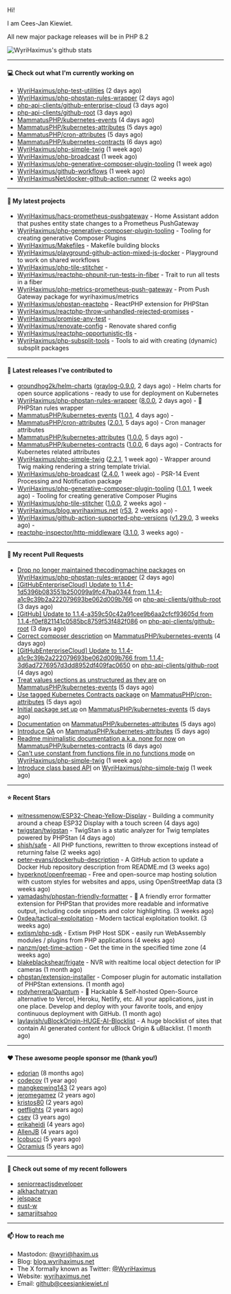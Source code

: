 Hi!

I am Cees-Jan Kiewiet.

All new major package releases will be in PHP 8.2

![WyriHaximus's github stats](https://github-readme-stats.vercel.app/api?username=WyriHaximus&show_icons=true)

---

#### 💻 Check out what I'm currently working on

- [WyriHaximus/php-test-utilities](https://github.com/WyriHaximus/php-test-utilities) (2 days ago)
- [WyriHaximus/php-phpstan-rules-wrapper](https://github.com/WyriHaximus/php-phpstan-rules-wrapper) (2 days ago)
- [php-api-clients/github-enterprise-cloud](https://github.com/php-api-clients/github-enterprise-cloud) (3 days ago)
- [php-api-clients/github-root](https://github.com/php-api-clients/github-root) (3 days ago)
- [MammatusPHP/kubernetes-events](https://github.com/MammatusPHP/kubernetes-events) (4 days ago)
- [MammatusPHP/kubernetes-attributes](https://github.com/MammatusPHP/kubernetes-attributes) (5 days ago)
- [MammatusPHP/cron-attributes](https://github.com/MammatusPHP/cron-attributes) (5 days ago)
- [MammatusPHP/kubernetes-contracts](https://github.com/MammatusPHP/kubernetes-contracts) (6 days ago)
- [WyriHaximus/php-simple-twig](https://github.com/WyriHaximus/php-simple-twig) (1 week ago)
- [WyriHaximus/php-broadcast](https://github.com/WyriHaximus/php-broadcast) (1 week ago)
- [WyriHaximus/php-generative-composer-plugin-tooling](https://github.com/WyriHaximus/php-generative-composer-plugin-tooling) (1 week ago)
- [WyriHaximus/github-workflows](https://github.com/WyriHaximus/github-workflows) (1 week ago)
- [WyriHaximusNet/docker-github-action-runner](https://github.com/WyriHaximusNet/docker-github-action-runner) (2 weeks ago)

---

#### 🌱 My latest projects

- [WyriHaximus/hacs-prometheus-pushgateway](https://github.com/WyriHaximus/hacs-prometheus-pushgateway) - Home Assistant addon that pushes entity state changes to a Prometheus PushGateway
- [WyriHaximus/php-generative-composer-plugin-tooling](https://github.com/WyriHaximus/php-generative-composer-plugin-tooling) - Tooling for creating generative Composer Plugins
- [WyriHaximus/Makefiles](https://github.com/WyriHaximus/Makefiles) - Makefile building blocks
- [WyriHaximus/playground-github-action-mixed-js-docker](https://github.com/WyriHaximus/playground-github-action-mixed-js-docker) - Playground to work on shared workflows
- [WyriHaximus/php-tile-stitcher](https://github.com/WyriHaximus/php-tile-stitcher) - 
- [WyriHaximus/reactphp-phpunit-run-tests-in-fiber](https://github.com/WyriHaximus/reactphp-phpunit-run-tests-in-fiber) - Trait to run all tests in a fiber
- [WyriHaximus/php-metrics-prometheus-push-gateway](https://github.com/WyriHaximus/php-metrics-prometheus-push-gateway) - Prom Push Gateway package for wyrihaximus/metrics
- [WyriHaximus/phpstan-reactphp](https://github.com/WyriHaximus/phpstan-reactphp) - ReactPHP extension for PHPStan
- [WyriHaximus/reactphp-throw-unhandled-rejected-promises](https://github.com/WyriHaximus/reactphp-throw-unhandled-rejected-promises) - 
- [WyriHaximus/promise-any-test](https://github.com/WyriHaximus/promise-any-test) - 
- [WyriHaximus/renovate-config](https://github.com/WyriHaximus/renovate-config) - Renovate shared config
- [WyriHaximus/reactphp-opportunistic-tls](https://github.com/WyriHaximus/reactphp-opportunistic-tls) - 
- [WyriHaximus/php-subsplit-tools](https://github.com/WyriHaximus/php-subsplit-tools) - Tools to aid with creating (dynamic) subsplit packages

---

#### 🔭 Latest releases I've contributed to

- [groundhog2k/helm-charts](https://github.com/groundhog2k/helm-charts) ([graylog-0.9.0](https://github.com/groundhog2k/helm-charts/releases/tag/graylog-0.9.0), 2 days ago) - Helm charts for open source applications - ready to use for deployment on Kubernetes
- [WyriHaximus/php-phpstan-rules-wrapper](https://github.com/WyriHaximus/php-phpstan-rules-wrapper) ([8.0.0](https://github.com/WyriHaximus/php-phpstan-rules-wrapper/releases/tag/8.0.0), 2 days ago) - 🌯 PHPStan rules wrapper
- [MammatusPHP/kubernetes-events](https://github.com/MammatusPHP/kubernetes-events) ([1.0.1](https://github.com/MammatusPHP/kubernetes-events/releases/tag/1.0.1), 4 days ago) - 
- [MammatusPHP/cron-attributes](https://github.com/MammatusPHP/cron-attributes) ([2.0.1](https://github.com/MammatusPHP/cron-attributes/releases/tag/2.0.1), 5 days ago) - Cron manager attributes
- [MammatusPHP/kubernetes-attributes](https://github.com/MammatusPHP/kubernetes-attributes) ([1.0.0](https://github.com/MammatusPHP/kubernetes-attributes/releases/tag/1.0.0), 5 days ago) - 
- [MammatusPHP/kubernetes-contracts](https://github.com/MammatusPHP/kubernetes-contracts) ([1.0.0](https://github.com/MammatusPHP/kubernetes-contracts/releases/tag/1.0.0), 6 days ago) - Contracts for Kubernetes related attributes
- [WyriHaximus/php-simple-twig](https://github.com/WyriHaximus/php-simple-twig) ([2.2.1](https://github.com/WyriHaximus/php-simple-twig/releases/tag/2.2.1), 1 week ago) - Wrapper around Twig making rendering a string template trivial.
- [WyriHaximus/php-broadcast](https://github.com/WyriHaximus/php-broadcast) ([2.4.0](https://github.com/WyriHaximus/php-broadcast/releases/tag/2.4.0), 1 week ago) - PSR-14 Event Processing and Notification package
- [WyriHaximus/php-generative-composer-plugin-tooling](https://github.com/WyriHaximus/php-generative-composer-plugin-tooling) ([1.0.1](https://github.com/WyriHaximus/php-generative-composer-plugin-tooling/releases/tag/1.0.1), 1 week ago) - Tooling for creating generative Composer Plugins
- [WyriHaximus/php-tile-stitcher](https://github.com/WyriHaximus/php-tile-stitcher) ([1.0.0](https://github.com/WyriHaximus/php-tile-stitcher/releases/tag/1.0.0), 2 weeks ago) - 
- [WyriHaximus/blog.wyrihaximus.net](https://github.com/WyriHaximus/blog.wyrihaximus.net) ([r53](https://github.com/WyriHaximus/blog.wyrihaximus.net/releases/tag/r53), 2 weeks ago) - 
- [WyriHaximus/github-action-supported-php-versions](https://github.com/WyriHaximus/github-action-supported-php-versions) ([v1.29.0](https://github.com/WyriHaximus/github-action-supported-php-versions/releases/tag/v1.29.0), 3 weeks ago) - 
- [reactphp-inspector/http-middleware](https://github.com/reactphp-inspector/http-middleware) ([3.1.0](https://github.com/reactphp-inspector/http-middleware/releases/tag/3.1.0), 3 weeks ago) - 

---

#### 🔨 My recent Pull Requests

- [Drop no longer maintained thecodingmachine packages](https://github.com/WyriHaximus/php-phpstan-rules-wrapper/pull/134) on [WyriHaximus/php-phpstan-rules-wrapper](https://github.com/WyriHaximus/php-phpstan-rules-wrapper) (2 days ago)
- [[GitHubEnterpriseCloud] Update to 1.1.4-1d5396b083551b250099a9fc47ba0344 from 1.1.4-a1c9c39b2a222079693be062d009b766](https://github.com/php-api-clients/github-root/pull/1317) on [php-api-clients/github-root](https://github.com/php-api-clients/github-root) (3 days ago)
- [[GitHub] Update to 1.1.4-a359c50c42a91cee9b6aa2cfcf93605d from 1.1.4-f0ef821141c0585bc8759f53f482f086](https://github.com/php-api-clients/github-root/pull/1316) on [php-api-clients/github-root](https://github.com/php-api-clients/github-root) (3 days ago)
- [Correct composer description](https://github.com/MammatusPHP/kubernetes-events/pull/4) on [MammatusPHP/kubernetes-events](https://github.com/MammatusPHP/kubernetes-events) (4 days ago)
- [[GitHubEnterpriseCloud] Update to 1.1.4-a1c9c39b2a222079693be062d009b766 from 1.1.4-3d6ad7276957d3dd8952df409fac0650](https://github.com/php-api-clients/github-root/pull/1315) on [php-api-clients/github-root](https://github.com/php-api-clients/github-root) (4 days ago)
- [Treat values sections as unstructured as they are](https://github.com/MammatusPHP/kubernetes-events/pull/3) on [MammatusPHP/kubernetes-events](https://github.com/MammatusPHP/kubernetes-events) (5 days ago)
- [Use tagged Kubernetes Contracts package](https://github.com/MammatusPHP/cron-attributes/pull/5) on [MammatusPHP/cron-attributes](https://github.com/MammatusPHP/cron-attributes) (5 days ago)
- [Initial package set up](https://github.com/MammatusPHP/kubernetes-events/pull/1) on [MammatusPHP/kubernetes-events](https://github.com/MammatusPHP/kubernetes-events) (5 days ago)
- [Documentation](https://github.com/MammatusPHP/kubernetes-attributes/pull/4) on [MammatusPHP/kubernetes-attributes](https://github.com/MammatusPHP/kubernetes-attributes) (5 days ago)
- [Introduce QA](https://github.com/MammatusPHP/kubernetes-attributes/pull/2) on [MammatusPHP/kubernetes-attributes](https://github.com/MammatusPHP/kubernetes-attributes) (5 days ago)
- [Readme minimalistic documentation a.k.a. none for now](https://github.com/MammatusPHP/kubernetes-contracts/pull/2) on [MammatusPHP/kubernetes-contracts](https://github.com/MammatusPHP/kubernetes-contracts) (6 days ago)
- [Can&#39;t use constant from functions file in no functions mode](https://github.com/WyriHaximus/php-simple-twig/pull/73) on [WyriHaximus/php-simple-twig](https://github.com/WyriHaximus/php-simple-twig) (1 week ago)
- [Introduce class based API](https://github.com/WyriHaximus/php-simple-twig/pull/72) on [WyriHaximus/php-simple-twig](https://github.com/WyriHaximus/php-simple-twig) (1 week ago)

---

#### ⭐ Recent Stars

- [witnessmenow/ESP32-Cheap-Yellow-Display](https://github.com/witnessmenow/ESP32-Cheap-Yellow-Display) - Building a community around a cheap ESP32 Display with a touch screen (4 days ago)
- [twigstan/twigstan](https://github.com/twigstan/twigstan) - TwigStan is a static analyzer for Twig templates powered by PHPStan (4 days ago)
- [shish/safe](https://github.com/shish/safe) - All PHP functions, rewritten to throw exceptions instead of returning false (2 weeks ago)
- [peter-evans/dockerhub-description](https://github.com/peter-evans/dockerhub-description) - A GitHub action to update a Docker Hub repository description from README.md (3 weeks ago)
- [hyperknot/openfreemap](https://github.com/hyperknot/openfreemap) - Free and open-source map hosting solution with custom styles for websites and apps, using OpenStreetMap data (3 weeks ago)
- [yamadashy/phpstan-friendly-formatter](https://github.com/yamadashy/phpstan-friendly-formatter) - 🤝 A friendly error formatter extension for PHPStan that provides more readable and informative output, including code snippets and color highlighting. (3 weeks ago)
- [0xdea/tactical-exploitation](https://github.com/0xdea/tactical-exploitation) - Modern tactical exploitation toolkit. (3 weeks ago)
- [extism/php-sdk](https://github.com/extism/php-sdk) - Extism PHP Host SDK - easily run WebAssembly modules / plugins from PHP applications (4 weeks ago)
- [nanzm/get-time-action](https://github.com/nanzm/get-time-action) - Get the time in the specified time zone (4 weeks ago)
- [blakeblackshear/frigate](https://github.com/blakeblackshear/frigate) - NVR with realtime local object detection for IP cameras (1 month ago)
- [phpstan/extension-installer](https://github.com/phpstan/extension-installer) - Composer plugin for automatic installation of PHPStan extensions. (1 month ago)
- [rodyherrera/Quantum](https://github.com/rodyherrera/Quantum) - 🚀 Hackable &amp; Self-hosted Open-Source alternative to Vercel, Heroku, Netlify, etc. All your applications, just in one place. Develop and deploy with your favorite tools, and enjoy continuous deployment with GitHub.  (1 month ago)
- [laylavish/uBlockOrigin-HUGE-AI-Blocklist](https://github.com/laylavish/uBlockOrigin-HUGE-AI-Blocklist) - A huge blocklist of sites that contain AI generated content for uBlock Origin &amp; uBlacklist. (1 month ago)

---

#### ❤️ These awesome people sponsor me (thank you!)

- [edorian](https://github.com/edorian) (8 months ago)
- [codecov](https://github.com/codecov) (1 year ago)
- [mangkepwing143](https://github.com/mangkepwing143) (2 years ago)
- [jeromegamez](https://github.com/jeromegamez) (2 years ago)
- [kristos80](https://github.com/kristos80) (2 years ago)
- [getflights](https://github.com/getflights) (2 years ago)
- [csev](https://github.com/csev) (3 years ago)
- [erikaheidi](https://github.com/erikaheidi) (4 years ago)
- [AllenJB](https://github.com/AllenJB) (4 years ago)
- [lcobucci](https://github.com/lcobucci) (5 years ago)
- [Ocramius](https://github.com/Ocramius) (5 years ago)

---

#### 👯 Check out some of my recent followers

- [seniorreactjsdeveloper](https://github.com/seniorreactjsdeveloper)
- [alkhachatryan](https://github.com/alkhachatryan)
- [jelspace](https://github.com/jelspace)
- [eust-w](https://github.com/eust-w)
- [samarjitsahoo](https://github.com/samarjitsahoo)

---

#### 📫 How to reach me

- Mastodon: [@wyri@haxim.us](https://toot-toot.wyrihaxim.us/@wyri)
- Blog: [blog.wyrihaximus.net](https://blog.wyrihaximus.net/)
- The X formally known as Twitter: [@WyriHaximus](https://twitter.com/WyriHaximus)
- Website: [wyrihaximus.net](https://wyrihaximus.net/)
- Email: [github@ceesjankiewiet.nl](mailto:github@ceesjankiewiet.nl)
